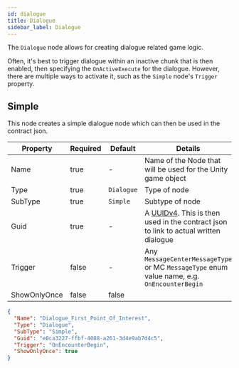 ```yaml
---
id: dialogue
title: Dialogue
sidebar_label: Dialogue
---
```


The `Dialogue` node allows for creating dialogue related game logic.

Often, it's best to trigger dialogue within an inactive chunk that is then enabled, then specifying the `OnActiveExecute` for the dialogue. However, there are multiple ways to activate it, such as the `Simple` node's `Trigger` property.

## Simple

This node creates a simple dialogue node which can then be used in the contract json.

| Property     | Required | Default    | Details                                                                                                               |
| ------------ | -------- | ---------- | --------------------------------------------------------------------------------------------------------------------- |
| Name         | true     | -          | Name of the Node that will be used for the Unity game object                                                          |
| Type         | true     | `Dialogue` | Type of node                                                                                                          |
| SubType      | true     | `Simple`   | Subtype of node                                                                                                       |
| Guid         | true     | -          | A [UUIDv4](https://www.uuidgenerator.net/). This is then used in the contract json to link to actual written dialogue |
| Trigger      | false    | -          | Any `MessageCenterMessageType` or MC `MessageType` enum value name, e.g. `OnEncounterBegin`                           |
| ShowOnlyOnce | false    | false      |                                                                                                                       |

```json
{
  "Name": "Dialogue_First_Point_Of_Interest",
  "Type": "Dialogue",
  "SubType": "Simple",
  "Guid": "e0ca3227-ffbf-4088-a261-3d4e9ab7d4c5",
  "Trigger": "OnEncounterBegin",
  "ShowOnlyOnce": true
}
```

